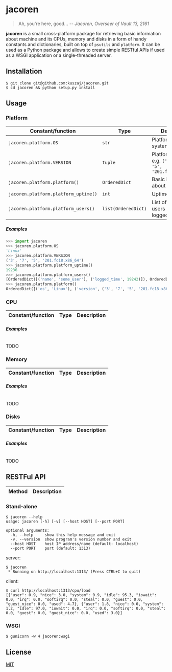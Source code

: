 # jacoren

> Ah, you're here, good...
> -- <cite>Jacoren, Overseer of Vault 13, 2161</cite>

**jacoren** is a small cross-platform package for retrieving basic information about machine and its CPUs, memory and disks in a form of handy constants and dictionaries, built on top of `psutils` and `platform`. It can be used as a Python package and allows to create simple RESTful APIs if used as a WSGI application or a single-threaded server.

## Installation

```shell
$ git clone git@github.com:kuszaj/jacoren.git
$ cd jacoren && python setup.py install
```

## Usage

### Platform

Constant/function | Type | Description
----------------- | ---- | -----------
`jacoren.platform.OS` | `str` | Platform operating system, e.g. `Linux`
`jacoren.platform.VERSION` | `tuple` | Platform version, e.g. `('3', '7', '5', '201.fc18.x86_64')`
`jacoren.platform.platform()` | `OrderedDict` | Basic information about platform
`jacoren.platform.platform_uptime()` | `int` | Uptime in seconds
`jacoren.platform.platform_users()` | `list(OrderedDict)` | List of logged users (names and logged time)

##### Examples

```python
>>> import jacoren
>>> jacoren.platform.OS
'Linux'
>>> jacoren.platform.VERSION
('3', '7', '5', '201.fc18.x86_64')
>>> jacoren.platform.platform_uptime()
19236
>>> jacoren.platform.platform_users()
[OrderedDict([('name', 'some_user'), ('logged_time', 19242)]), OrderedDict([('name', 'another_user'), ('logged_time', 6176)])]
>>> jacoren.platform.platform()
OrderedDict([('os', 'Linux'), ('version', ('3', '7', '5', '201.fc18.x86_64')), ('uptime', 19250), ('users', [OrderedDict([('name', 'some_user'), ('logged_time', 19242)]), OrderedDict([('name', 'another_user'), ('logged_time', 6184)])])])
```

### CPU

Constant/function | Type | Description
----------------- | ---- | -----------

##### Examples

```python
```

TODO

### Memory

Constant/function | Type | Description
----------------- | ---- | -----------

##### Examples

```python
```

TODO

### Disks

Constant/function | Type | Description
----------------- | ---- | -----------

##### Examples

```python
```

TODO


## RESTFul API

Method | Description
------ | -----------

### Stand-alone
```shell
$ jacoren --help
usage: jacoren [-h] [-v] [--host HOST] [--port PORT]

optional arguments:
  -h, --help     show this help message and exit
  -v, --version  show program's version number and exit
  --host HOST    host IP address/name (default: localhost)
  --port PORT    port (default: 1313)
```

server:
```shell
$ jacoren
 * Running on http://localhost:1313/ (Press CTRL+C to quit)
```

client:
```
$ curl http://localhost:1313/cpu/load
[{"user": 0.9, "nice": 3.0, "system": 0.9, "idle": 95.3, "iowait": 0.0, "irq": 0.0, "softirq": 0.0, "steal": 0.0, "guest": 0.0, "guest_nice": 0.0, "used": 4.7}, {"user": 1.8, "nice": 0.0, "system": 1.2, "idle": 97.0, "iowait": 0.0, "irq": 0.0, "softirq": 0.0, "steal": 0.0, "guest": 0.0, "guest_nice": 0.0, "used": 3.0}]
```

### WSGI

```shell
$ gunicorn -w 4 jacoren:wsgi
```

## License

[MIT](LICENSE)
